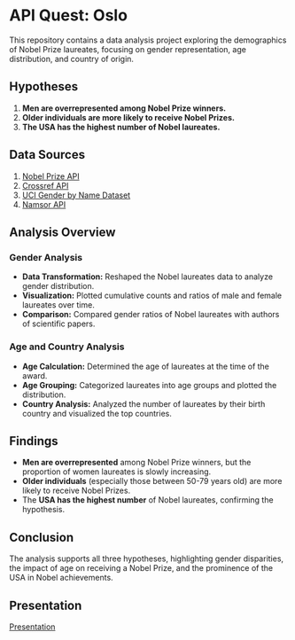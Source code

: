 # API Quest: Oslo

This repository contains a data analysis project exploring the demographics of Nobel Prize laureates, focusing on gender representation, age distribution, and country of origin.

## Hypotheses

1. **Men are overrepresented among Nobel Prize winners.**
2. **Older individuals are more likely to receive Nobel Prizes.**
3. **The USA has the highest number of Nobel laureates.**

## Data Sources

1. [Nobel Prize API](https://api.nobelprize.org/2.1/laureates)
2. [Crossref API](https://api.crossref.org)
3. [UCI Gender by Name Dataset](https://archive.ics.uci.edu/ml/datasets/Gender+by+Name)
4. [Namsor API](https://namsor.app)

## Analysis Overview

### Gender Analysis

- **Data Transformation:** Reshaped the Nobel laureates data to analyze gender distribution.
- **Visualization:** Plotted cumulative counts and ratios of male and female laureates over time.
- **Comparison:** Compared gender ratios of Nobel laureates with authors of scientific papers.

### Age and Country Analysis

- **Age Calculation:** Determined the age of laureates at the time of the award.
- **Age Grouping:** Categorized laureates into age groups and plotted the distribution.
- **Country Analysis:** Analyzed the number of laureates by their birth country and visualized the top countries.

## Findings

- **Men are overrepresented** among Nobel Prize winners, but the proportion of women laureates is slowly increasing.
- **Older individuals** (especially those between 50-79 years old) are more likely to receive Nobel Prizes.
- The **USA has the highest number** of Nobel laureates, confirming the hypothesis.

## Conclusion

The analysis supports all three hypotheses, highlighting gender disparities, the impact of age on receiving a Nobel Prize, and the prominence of the USA in Nobel achievements.

## Presentation

[Presentation](https://docs.google.com/presentation/d/1H7gPKhWZh9yalvzawsp-1haJ-83A1lbSxj0E5osDa0I/edit)
